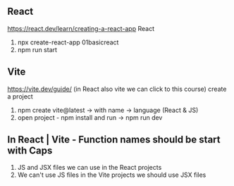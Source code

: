 ## React
https://react.dev/learn/creating-a-react-app
React
1. npx create-react-app 01basicreact
2. npm run start

## Vite
https://vite.dev/guide/	(in React also vite we can click to this course)
create a project
1. npm create vite@latest -> with name -> language (React & JS)
2. open project - npm install and run -> npm run dev

## In React | Vite - Function names should be start with Caps
1. JS and JSX files we can use in the React projects
2. We can't use JS files in the Vite projects we should use JSX files